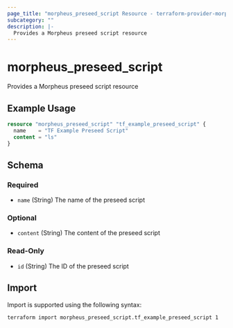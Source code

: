 ```yaml
---
page_title: "morpheus_preseed_script Resource - terraform-provider-morpheus"
subcategory: ""
description: |-
  Provides a Morpheus preseed script resource
---
```


# morpheus_preseed_script

Provides a Morpheus preseed script resource

## Example Usage

```terraform
resource "morpheus_preseed_script" "tf_example_preseed_script" {
  name    = "TF Example Preseed Script"
  content = "ls"
}
```

<!-- schema generated by tfplugindocs -->
## Schema

### Required

- `name` (String) The name of the preseed script

### Optional

- `content` (String) The content of the preseed script

### Read-Only

- `id` (String) The ID of the preseed script

## Import

Import is supported using the following syntax:

```shell
terraform import morpheus_preseed_script.tf_example_preseed_script 1
```

